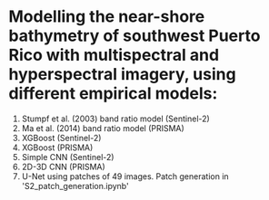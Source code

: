 # Modelling the near-shore bathymetry of southwest Puerto Rico with multispectral and hyperspectral imagery, using different empirical models:
1) Stumpf et al. (2003) band ratio model (Sentinel-2)
2) Ma et al. (2014) band ratio model (PRISMA)
3) XGBoost (Sentinel-2)
4) XGBoost (PRISMA)
5) Simple CNN (Sentinel-2)
6) 2D-3D CNN (PRISMA)
7) U-Net using patches of 49 images. Patch generation in 'S2_patch_generation.ipynb'
